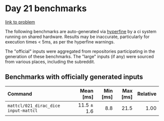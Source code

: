 # Day 21 benchmarks

[link to problem](http://adventofcode.com/2021/day/21)

The following benchmarks are auto-generated via [hyperfine](https://github.com/sharkdp/hyperfine) by a ci system running on shared hardware. Results may be inaccurate, particularly for execution times < 5ms, as per the hyperfine warnings.

The "official" inputs were aggregated from repositories participating in the generation of these benchmarks. The "large" inputs (if any) were sourced from various places, including the subreddit.

## Benchmarks with officially generated inputs
| Command | Mean [ms] | Min [ms] | Max [ms] | Relative |
|:---|---:|---:|---:|---:|
| `mattcl/021_dirac_dice input-mattcl` | 11.5 ± 1.6 | 8.8 | 21.5 | 1.00 |
